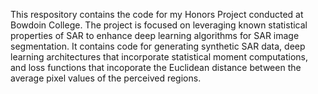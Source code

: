 This respository contains the code for my Honors Project conducted at Bowdoin College. The project is focused on leveraging known statistical properties of SAR to enhance deep learning algorithms for SAR image segmentation. It contains code for generating synthetic SAR data, deep learning architectures that incorporate statistical moment computations, and loss functions that incoporate the Euclidean distance between the average pixel values of the perceived regions.
